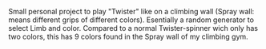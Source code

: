 Small personal project to play "Twister" like on a climbing wall (Spray wall: means different grips of different colors).
Esentially a random generator to select Limb and color. Compared to a normal Twister-spinner wich only has two colors, this has 9 colors
found in the Spray wall of my climbing gym.
